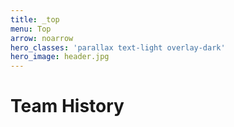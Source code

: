 ```yaml
---
title: _top
menu: Top
arrow: noarrow
hero_classes: 'parallax text-light overlay-dark'
hero_image: header.jpg
---
```


# **Team History**

